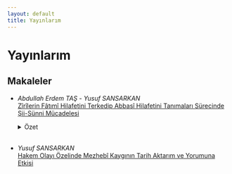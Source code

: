 ```yaml
---
layout: default
title: Yayınlarım
---
```


# Yayınlarım

## Makaleler

-  _Abdullah Erdem TAŞ_ - _Yusuf SANSARKAN_<br>
<a target="_blank" href="http://www.emakalat.com/tr/pub/issue/50272/660384">Zîrîlerin Fâtımî Hilafetini Terkedip Abbasî Hilafetini Tanımaları Sürecinde Şii-Sünni Mücadelesi</a>
    <details>
            <summary>Özet</summary>
            <p>İlk Kuzey Afrika fetihlerinden itibaren Berberîlerin merkezî yönetimle sıkıntılar yaşadığı bilinmektedir. Başlarda irtidat etmeye meyilli olan Berberîler, zaman içerisinde irtidattan vazgeçip muhalif siyasî-dinî fırkalara intisap etmeyi tercih ettiler. 8. yüzyılda Hâricîliğin etkili olduğu Kuzey Afrika'da 10. yüzyılda diğer bir muhalif fırka olan İsmailî Şiîlik Berberîler arasında yayılma imkânı buldu. Fâtımîlerin, Kutâme kabilesinin desteğiyle Ağlebî emaretini yıkmaları ve İfrikiye'de devletlerini kurmaları bölgede önemli hadiselerin de fitilini ateşledi. Hem Hâricîler hem de Sünnîler bu yeni otoriteye itaat etmeyeceklerini gösterdiler. Fâtımîler zor da olsa bu isyanları bastırmayı başardılar. Ancak başşehrin İfrikiye'den Mısır'a taşınması bir süre sonra Fâtımîlerin Kuzey Afrika'daki hâkimiyetlerini zayıflatmaya başladı. Kendilerine bağlı olarak Kuzey Afrika'yı yöneten Zîrî hanedanının müstakil olma teşebbüslerini farklı siyasî manevralarla uzun bir dönem engelleyen Fâtımîler, 11. yüzyılın ortalarına gelindiğinde artık Zîrîleri kontrol edemez hâle gelmişti. Hanedandan Muiz b. Bâdis, Sünnî âlimlerin de desteğiyle Fâtımîlerden bağımsız olmak siyasetini dinî alana da taşıdı ve Şiîlere karşı Sünnîleri destekledi. Bu makâlede Zîrî Emiri Muiz döneminde (406-454 | 1016-1062) özellikle Mâlikî âlimlerin halk ve emir üzerindeki nüfuzu ile bu nüfuzun Şiî-Sünnî mücadelesindeki etkisi siyasî ve içtimaî yansımaları açısından ele alınacaktır.</p>
    </details><br>

- _Yusuf SANSARKAN_<br>
<a href="/yayinlar/hakem_olayi.html">Hakem Olayı Özelinde Mezhebî Kaygının Tarih Aktarım ve Yorumuna Etkisi</a>

